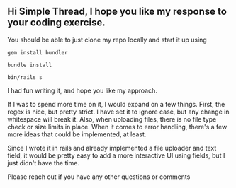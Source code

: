 ## Hi Simple Thread, I hope you like my response to your coding exercise.

You should be able to just clone my repo locally and start it up using

`gem install bundler`

`bundle install`

`bin/rails s`

I had fun writing it, and hope you like my approach.

If I was to spend more time on it, I would expand on a few things.  First, the regex is nice, but pretty strict.  I have set it to ignore case, but any change in whitespace will break it.  Also, when uploading files, there is no file type check or size limits in place.  When it comes to error handling, there's a few more ideas that could be implemented, at least.

Since I wrote it in rails and already implemented a file uploader and text field, it would be pretty easy to add a more interactive UI using fields, but I just didn't have the time.

Please reach out if you have any other questions or comments
